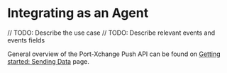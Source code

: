 # Integrating as an Agent

// TODO: Describe the use case
// TODO: Describe relevant events and events fields

General overview of the Port-Xchange Push API can be found on [Getting started: Sending Data](/sending-data/index.md) page.
